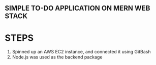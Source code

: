 
## SIMPLE TO-DO APPLICATION ON MERN WEB STACK ##

# STEPS #

1. Spinned up an AWS EC2 instance, and connected it using GitBash
2. Node.js was used as the backend package 

